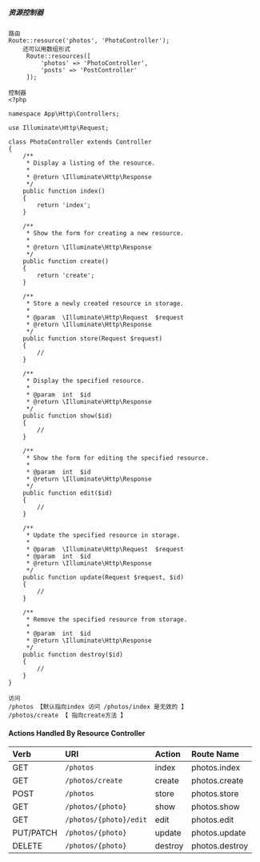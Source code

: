 ##### 资源控制器

```
路由
Route::resource('photos', 'PhotoController');
    还可以用数组形式
     Route::resources([
         'photos' => 'PhotoController',
         'posts' => 'PostController'
     ]);

控制器
<?php

namespace App\Http\Controllers;

use Illuminate\Http\Request;

class PhotoController extends Controller
{
    /**
     * Display a listing of the resource.
     *
     * @return \Illuminate\Http\Response
     */
    public function index()
    {
        return 'index';
    }

    /**
     * Show the form for creating a new resource.
     *
     * @return \Illuminate\Http\Response
     */
    public function create()
    {
        return 'create';
    }

    /**
     * Store a newly created resource in storage.
     *
     * @param  \Illuminate\Http\Request  $request
     * @return \Illuminate\Http\Response
     */
    public function store(Request $request)
    {
        //
    }

    /**
     * Display the specified resource.
     *
     * @param  int  $id
     * @return \Illuminate\Http\Response
     */
    public function show($id)
    {
        //
    }

    /**
     * Show the form for editing the specified resource.
     *
     * @param  int  $id
     * @return \Illuminate\Http\Response
     */
    public function edit($id)
    {
        //
    }

    /**
     * Update the specified resource in storage.
     *
     * @param  \Illuminate\Http\Request  $request
     * @param  int  $id
     * @return \Illuminate\Http\Response
     */
    public function update(Request $request, $id)
    {
        //
    }

    /**
     * Remove the specified resource from storage.
     *
     * @param  int  $id
     * @return \Illuminate\Http\Response
     */
    public function destroy($id)
    {
        //
    }
}

访问
/photos 【默认指向index 访问 /photos/index 是无效的 】
/photos/create 【 指向create方法 】
```

#### Actions Handled By Resource Controller

| Verb | URI | Action | Route Name |
| :--- | :--- | :--- | :--- |
| GET | `/photos` | index | photos.index |
| GET | `/photos/create` | create | photos.create |
| POST | `/photos` | store | photos.store |
| GET | `/photos/{photo}` | show | photos.show |
| GET | `/photos/{photo}/edit` | edit | photos.edit |
| PUT/PATCH | `/photos/{photo}` | update | photos.update |
| DELETE | `/photos/{photo}` | destroy | photos.destroy |



